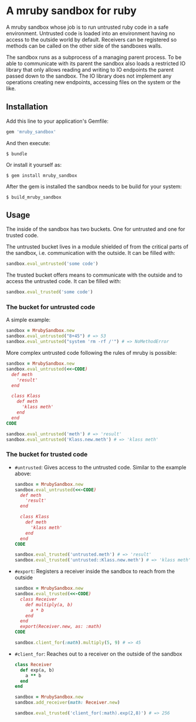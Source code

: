 # A mruby sandbox for ruby

A mruby sandbox whose job is to run untrusted ruby code in a safe environment.
Untrusted code is loaded into an environment having no access to the outside
world by default. Receivers can be registered so methods can be called on the
other side of the sandboxes walls.

The sandbox runs as a subprocess of a managing parent process. To be able to
communicate with its parent the sandbox also loads a restricted IO library
that only allows reading and writing to IO endpoints the parent passed down
to the sandbox. The IO library does not implement any operations creating new
endpoints, accessing files on the system or the like.

## Installation

Add this line to your application's Gemfile:

```ruby
gem 'mruby_sandbox'
```

And then execute:

    $ bundle

Or install it yourself as:

    $ gem install mruby_sandbox

After the gem is installed the sandbox needs to be build for your system:

    $ build_mruby_sandbox

## Usage

The inside of the sandbox has two buckets. One for untrusted and one for trusted code.

The untrusted bucket lives in a module shielded of from the critical parts of the sandbox, i.e.
communication with the outside. It can be filled with:

```ruby
sandbox.eval_untrusted('some code')
```

The trusted bucket offers means to communicate with the outside and to access the untrusted code.
It can be filled with:

```ruby
sandbox.eval_trusted('some code')
```

### The bucket for untrusted code

A simple example:

```ruby
sandbox = MrubySandbox.new
sandbox.eval_untrusted("8+45") # => 53
sandbox.eval_untrusted("system 'rm -rf /'") # => NoMethodError
```

More complex untrusted code following the rules of mruby is possible:

```ruby
sandbox = MrubySandbox.new
sandbox.eval_untrusted(<<-CODE)
  def meth
    'result'
  end

  class Klass
    def meth
      'klass meth'
    end
  end
CODE

sandbox.eval_untrusted('meth') # => 'result'
sandbox.eval_untrusted('Klass.new.meth') # => 'klass meth'
```

### The bucket for trusted code

* `#untrusted`: Gives access to the untrusted code. Similar to the example above:
  ```ruby
  sandbox = MrubySandbox.new
  sandbox.eval_untrusted(<<-CODE)
    def meth
      'result'
    end

    class Klass
      def meth
        'klass meth'
      end
    end
  CODE

  sandbox.eval_trusted('untrusted.meth') # => 'result'
  sandbox.eval_trusted('untrusted::Klass.new.meth') # => 'klass meth'
  ```

* `#export`: Registers a receiver inside the sandbox to reach from the outside
  ```ruby
  sandbox = MrubySandbox.new
  sandbox.eval_trusted(<<-CODE)
    class Receiver
      def multiply(a, b)
        a * b
      end
    end
    export(Receiver.new, as: :math)
  CODE

  sandbox.client_for(:math).multiply(5, 9) # => 45
  ```

* `#client_for`: Reaches out to a receiver on the outside of the sandbox
  ```ruby
  class Receiver
    def exp(a, b)
      a ** b
    end
  end

  sandbox = MrubySandbox.new
  sandbox.add_receiver(math: Receiver.new)

  sandbox.eval_trusted('client_for(:math).exp(2,8)') # => 256
  ```